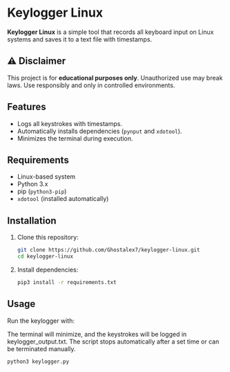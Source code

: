 # Keylogger Linux

**Keylogger Linux** is a simple tool that records all keyboard input on Linux systems and saves it to a text file with timestamps.

## ⚠️ Disclaimer

This project is for **educational purposes only**. Unauthorized use may break laws. Use responsibly and only in controlled environments.

## Features
- Logs all keystrokes with timestamps.
- Automatically installs dependencies (`pynput` and `xdotool`).
- Minimizes the terminal during execution.

## Requirements
- Linux-based system
- Python 3.x
- pip (`python3-pip`)
- `xdotool` (installed automatically)

## Installation
1. Clone this repository:
   ```bash
   git clone https://github.com/Ghostalex7/keylogger-linux.git
   cd keylogger-linux
2. Install dependencies:
   ```bash
   pip3 install -r requirements.txt
## Usage

Run the keylogger with:

The terminal will minimize, and the keystrokes will be logged in keylogger_output.txt. The script stops automatically after a set time or can be terminated manually.
   ```bash
   python3 keylogger.py

